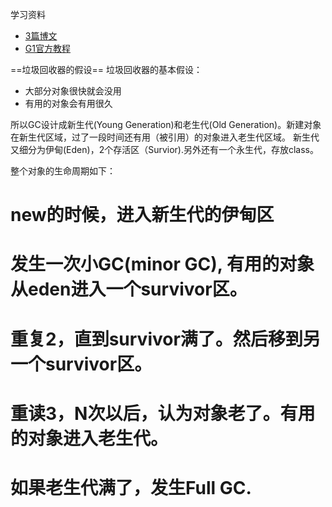 学习资料
* [3篇博文](https://www.cubrid.org/blog/how-to-monitor-java-garbage-collection/)
* [G1官方教程](https://www.oracle.com/technetwork/tutorials/tutorials-1876574.html)


==垃圾回收器的假设==
垃圾回收器的基本假设：
* 大部分对象很快就会没用
* 有用的对象会有用很久

所以GC设计成新生代(Young Generation)和老生代(Old Generation)。新建对象在新生代区域，过了一段时间还有用（被引用）的对象进入老生代区域。
新生代又细分为伊甸(Eden)，2个存活区（Survior).另外还有一个永生代，存放class。

整个对象的生命周期如下：
# new的时候，进入新生代的伊甸区
# 发生一次小GC(minor GC), 有用的对象从eden进入一个survivor区。
# 重复2，直到survivor满了。然后移到另一个survivor区。
# 重读3，N次以后，认为对象老了。有用的对象进入老生代。
# 如果老生代满了，发生Full GC.


